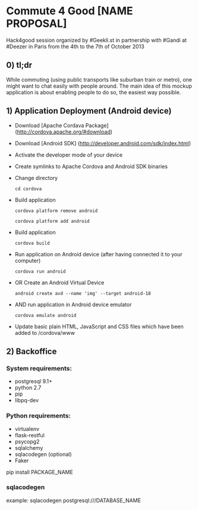 # Commute 4 Good [NAME PROPOSAL]

Hack4good session organized by #Geekli.st in partnership with #Gandi at #Deezer in Paris
from the 4th to the 7th of October 2013

## 0) tl;dr


While commuting (using public transports like suburban train or metro),
one might want to chat easily with people around.
The main idea of this mockup application is about enabling people to do so, the easiest way possible.

## 1) Application Deployment (Android device)

* Download [Apache Cordava Package] (http://cordova.apache.org/#download)

* Download [Android SDK] (http://developer.android.com/sdk/index.html)

* Activate the developer mode of your device

* Create symlinks to Apache Cordova and Android SDK binaries

* Change directory

    `cd cordova`

* Build application

    `cordova platform remove android`

    `cordova platform add android`

* Build application

    `cordova build`

* Run application on Android device (after having connected it to your computer)

    `cordova run android`

* OR Create an Android Virtual Device

    `android create avd --name 'img' --target android-18`

* AND run application in Android device emulator

    `cordova emulate android`

* Update basic plain HTML, JavaScript and CSS files which have been added to /cordova/www

## 2) Backoffice

### System requirements:

* postgresql 9.1+
* python 2.7
* pip
* libpq-dev

### Python requirements:
* virtualenv
* flask-restful
* psycopg2
* sqlalchemy
* sqlacodegen (optional)
* Faker

pip install PACKAGE_NAME


### sqlacodegen

example: sqlacodegen postgresql:///DATABASE_NAME

